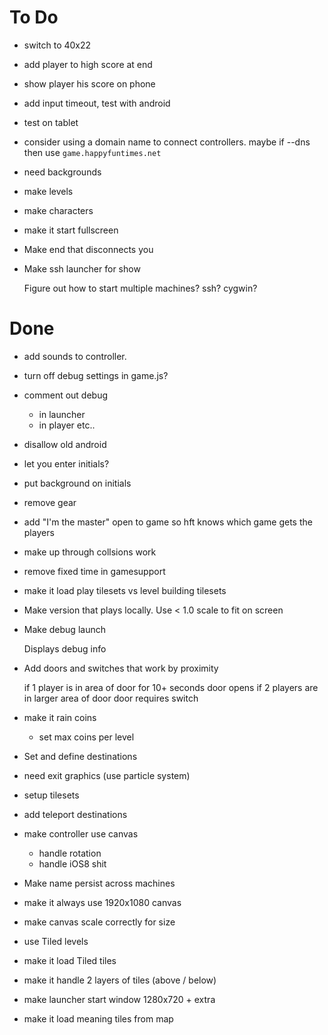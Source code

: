 To Do
=====

*   switch to 40x22

*   add player to high score at end
*   show player his score on phone
*   add input timeout, test with android
*   test on tablet
*   consider using a domain name to connect controllers. maybe if --dns
    then use `game.happyfuntimes.net`

*   need backgrounds
*   make levels
*   make characters

*   make it start fullscreen
*   Make end that disconnects you
*   Make ssh launcher for show

    Figure out how to start multiple machines? ssh? cygwin?


Done
====

*   add sounds to controller.
*   turn off debug settings in game.js?
*   comment out debug
    *   in launcher
    *   in player etc..
*   disallow old android
*   let you enter initials?
*   put background on initials
*   remove gear
*   add "I'm the master" open to game so hft knows which game gets the players
*   make up through collsions work
*   remove fixed time in gamesupport
*   make it load play tilesets vs level building tilesets
*   Make version that plays locally. Use < 1.0 scale to fit on screen
*   Make debug launch

    Displays debug info

*   Add doors and switches that work by proximity

    if 1 player is in area of door for 10+ seconds door opens
    if 2 players are in larger area of door door requires switch

*   make it rain coins
    *   set max coins per level
*   Set and define destinations
*   need exit graphics (use particle system)
*   setup tilesets
*   add teleport destinations
*   make controller use canvas
    *   handle rotation
    *   handle iOS8 shit
*   Make name persist across machines
*   make it always use 1920x1080 canvas
*   make canvas scale correctly for size
*   use Tiled levels
*   make it load Tiled tiles
*   make it handle 2 layers of tiles (above / below)
*   make launcher start window 1280x720 + extra
*   make it load meaning tiles from map

